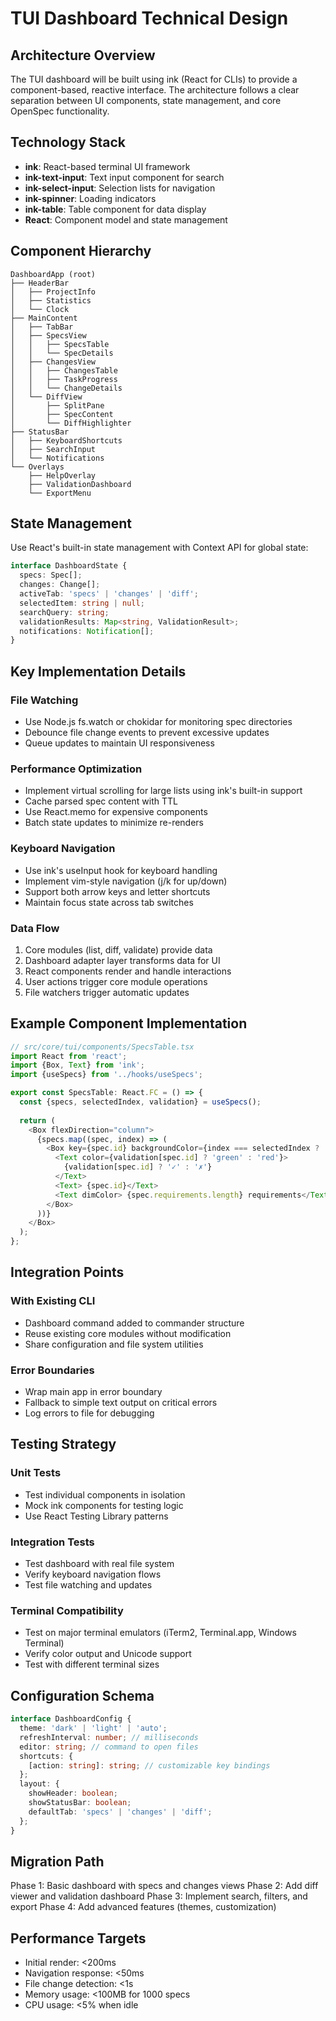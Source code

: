 # TUI Dashboard Technical Design

## Architecture Overview

The TUI dashboard will be built using ink (React for CLIs) to provide a component-based, reactive interface. The architecture follows a clear separation between UI components, state management, and core OpenSpec functionality.

## Technology Stack

- **ink**: React-based terminal UI framework
- **ink-text-input**: Text input component for search
- **ink-select-input**: Selection lists for navigation
- **ink-spinner**: Loading indicators
- **ink-table**: Table component for data display
- **React**: Component model and state management

## Component Hierarchy

```
DashboardApp (root)
├── HeaderBar
│   ├── ProjectInfo
│   ├── Statistics
│   └── Clock
├── MainContent
│   ├── TabBar
│   ├── SpecsView
│   │   ├── SpecsTable
│   │   └── SpecDetails
│   ├── ChangesView
│   │   ├── ChangesTable
│   │   ├── TaskProgress
│   │   └── ChangeDetails
│   └── DiffView
│       ├── SplitPane
│       ├── SpecContent
│       └── DiffHighlighter
├── StatusBar
│   ├── KeyboardShortcuts
│   ├── SearchInput
│   └── Notifications
└── Overlays
    ├── HelpOverlay
    ├── ValidationDashboard
    └── ExportMenu
```

## State Management

Use React's built-in state management with Context API for global state:

```typescript
interface DashboardState {
  specs: Spec[];
  changes: Change[];
  activeTab: 'specs' | 'changes' | 'diff';
  selectedItem: string | null;
  searchQuery: string;
  validationResults: Map<string, ValidationResult>;
  notifications: Notification[];
}
```

## Key Implementation Details

### File Watching
- Use Node.js fs.watch or chokidar for monitoring spec directories
- Debounce file change events to prevent excessive updates
- Queue updates to maintain UI responsiveness

### Performance Optimization
- Implement virtual scrolling for large lists using ink's built-in support
- Cache parsed spec content with TTL
- Use React.memo for expensive components
- Batch state updates to minimize re-renders

### Keyboard Navigation
- Use ink's useInput hook for keyboard handling
- Implement vim-style navigation (j/k for up/down)
- Support both arrow keys and letter shortcuts
- Maintain focus state across tab switches

### Data Flow
1. Core modules (list, diff, validate) provide data
2. Dashboard adapter layer transforms data for UI
3. React components render and handle interactions
4. User actions trigger core module operations
5. File watchers trigger automatic updates

## Example Component Implementation

```typescript
// src/core/tui/components/SpecsTable.tsx
import React from 'react';
import {Box, Text} from 'ink';
import {useSpecs} from '../hooks/useSpecs';

export const SpecsTable: React.FC = () => {
  const {specs, selectedIndex, validation} = useSpecs();
  
  return (
    <Box flexDirection="column">
      {specs.map((spec, index) => (
        <Box key={spec.id} backgroundColor={index === selectedIndex ? 'blue' : undefined}>
          <Text color={validation[spec.id] ? 'green' : 'red'}>
            {validation[spec.id] ? '✓' : '✗'}
          </Text>
          <Text> {spec.id}</Text>
          <Text dimColor> {spec.requirements.length} requirements</Text>
        </Box>
      ))}
    </Box>
  );
};
```

## Integration Points

### With Existing CLI
- Dashboard command added to commander structure
- Reuse existing core modules without modification
- Share configuration and file system utilities

### Error Boundaries
- Wrap main app in error boundary
- Fallback to simple text output on critical errors
- Log errors to file for debugging

## Testing Strategy

### Unit Tests
- Test individual components in isolation
- Mock ink components for testing logic
- Use React Testing Library patterns

### Integration Tests
- Test dashboard with real file system
- Verify keyboard navigation flows
- Test file watching and updates

### Terminal Compatibility
- Test on major terminal emulators (iTerm2, Terminal.app, Windows Terminal)
- Verify color output and Unicode support
- Test with different terminal sizes

## Configuration Schema

```typescript
interface DashboardConfig {
  theme: 'dark' | 'light' | 'auto';
  refreshInterval: number; // milliseconds
  editor: string; // command to open files
  shortcuts: {
    [action: string]: string; // customizable key bindings
  };
  layout: {
    showHeader: boolean;
    showStatusBar: boolean;
    defaultTab: 'specs' | 'changes' | 'diff';
  };
}
```

## Migration Path

Phase 1: Basic dashboard with specs and changes views
Phase 2: Add diff viewer and validation dashboard
Phase 3: Implement search, filters, and export
Phase 4: Add advanced features (themes, customization)

## Performance Targets

- Initial render: <200ms
- Navigation response: <50ms
- File change detection: <1s
- Memory usage: <100MB for 1000 specs
- CPU usage: <5% when idle